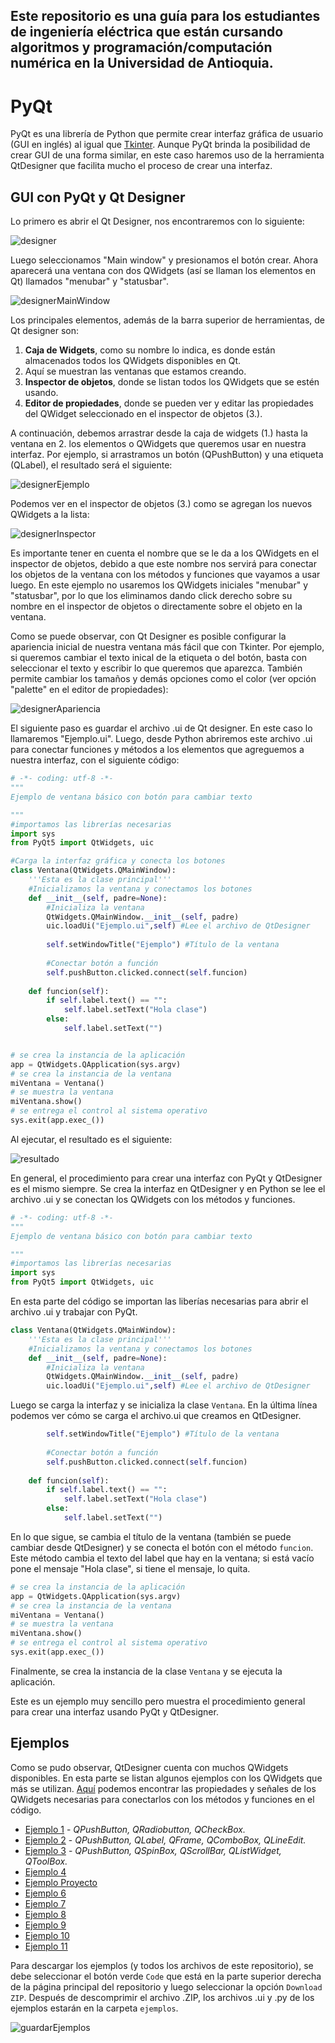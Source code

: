 ## Este repositorio es una guía para los estudiantes de ingeniería eléctrica que están cursando algoritmos y programación/computación numérica en la Universidad de Antioquia.

# PyQt
PyQt es una librería de Python que permite crear interfaz gráfica de usuario (GUI en inglés) al igual que [Tkinter](https://github.com/juan-suarezp/PythonTkinterTutorial). Aunque PyQt brinda la posibilidad de crear GUI de una forma similar, en este caso haremos uso de la herramienta QtDesigner que facilita mucho el proceso de crear una interfaz.

## GUI con PyQt y Qt Designer
Lo primero es abrir el Qt Designer, nos encontraremos con lo siguiente:

![designer](https://user-images.githubusercontent.com/58320351/111403289-b6822480-869a-11eb-9f70-31bf8a582f72.png)

Luego seleccionamos "Main window" y presionamos el botón crear. Ahora aparecerá una ventana con dos QWidgets (así se llaman los elementos en Qt) llamados "menubar" y "statusbar".

![designerMainWindow](https://user-images.githubusercontent.com/58320351/111403327-c26de680-869a-11eb-984d-8fcde92a385b.png)

Los principales elementos, además de la barra superior de herramientas, de Qt designer son:
1. **Caja de Widgets**, como su nombre lo indica, es donde están almacenados todos los QWidgets disponibles en Qt.
2. Aquí se muestran las ventanas que estamos creando.
3. **Inspector de objetos**, donde se listan todos los QWidgets que se estén usando.
4. **Editor de propiedades**, donde se pueden ver y editar las propiedades del QWidget seleccionado en el inspector de objetos (3.).

A continuación, debemos arrastrar desde la caja de widgets (1.) hasta la ventana en 2. los elementos o QWidgets que queremos usar en nuestra interfaz. Por ejemplo, si arrastramos un botón (QPushButton) y una etiqueta (QLabel), el resultado será el siguiente:

![designerEjemplo](https://user-images.githubusercontent.com/58320351/111403337-c7cb3100-869a-11eb-8e7d-9916a7dac6eb.png)

Podemos ver en el inspector de objetos (3.) como se agregan los nuevos QWidgets a la lista:

![designerInspector](https://user-images.githubusercontent.com/58320351/111403343-cbf74e80-869a-11eb-9c73-ef0dae3f78fb.png)

Es importante tener en cuenta el nombre que se le da a los QWidgets en el inspector de objetos, debido a que este nombre nos servirá para conectar los objetos de la ventana con los métodos y funciones que vayamos a usar luego. En este ejemplo no usaremos los QWidgets iniciales "menubar" y "statusbar", por lo que los eliminamos dando click derecho sobre su nombre en el inspector de objetos o directamente sobre el objeto en la ventana.

Como se puede observar, con Qt Designer es posible configurar la apariencia inicial de nuestra ventana más fácil que con Tkinter. Por ejemplo, si queremos cambiar el texto inical de la etiqueta o del botón, basta con seleccionar el texto y escribir lo que queremos que aparezca. También permite cambiar los tamaños y demás opciones como el color (ver opción "palette" en el editor de propiedades):

![designerApariencia](https://user-images.githubusercontent.com/58320351/111403351-d0bc0280-869a-11eb-8bf9-cbeb0e593c97.png)

El siguiente paso es guardar el archivo .ui de Qt designer. En este caso lo llamaremos "Ejemplo.ui". Luego, desde Python abriremos este archivo .ui para conectar funciones y métodos a los elementos que agreguemos a nuestra interfaz, con el siguiente código:

```python
# -*- coding: utf-8 -*-
"""
Ejemplo de ventana básico con botón para cambiar texto

"""
#importamos las librerías necesarias
import sys
from PyQt5 import QtWidgets, uic

#Carga la interfaz gráfica y conecta los botones
class Ventana(QtWidgets.QMainWindow):
    '''Esta es la clase principal'''
    #Inicializamos la ventana y conectamos los botones
    def __init__(self, padre=None):
        #Inicializa la ventana
        QtWidgets.QMainWindow.__init__(self, padre)
        uic.loadUi("Ejemplo.ui",self) #Lee el archivo de QtDesigner
        
        self.setWindowTitle("Ejemplo") #Título de la ventana
        
        #Conectar botón a función
        self.pushButton.clicked.connect(self.funcion)
        
    def funcion(self):
        if self.label.text() == "":
            self.label.setText("Hola clase")
        else:
            self.label.setText("")


# se crea la instancia de la aplicación
app = QtWidgets.QApplication(sys.argv)
# se crea la instancia de la ventana
miVentana = Ventana()
# se muestra la ventana 
miVentana.show()
# se entrega el control al sistema operativo
sys.exit(app.exec_())
```

Al ejecutar, el resultado es el siguiente:

![resultado](https://user-images.githubusercontent.com/58320351/111403367-d7e31080-869a-11eb-873d-560703dc348f.png)

En general, el procedimiento para crear una interfaz con PyQt y QtDesigner es el mismo siempre. Se crea la interfaz en QtDesigner y en Python se lee el archivo .ui y se conectan los QWidgets con los métodos y funciones.

```python
# -*- coding: utf-8 -*-
"""
Ejemplo de ventana básico con botón para cambiar texto

"""
#importamos las librerías necesarias
import sys
from PyQt5 import QtWidgets, uic
```
En esta parte del código se importan las liberías necesarias para abrir el archivo .ui y trabajar con PyQt.

```python
class Ventana(QtWidgets.QMainWindow):
    '''Esta es la clase principal'''
    #Inicializamos la ventana y conectamos los botones
    def __init__(self, padre=None):
        #Inicializa la ventana
        QtWidgets.QMainWindow.__init__(self, padre)
        uic.loadUi("Ejemplo.ui",self) #Lee el archivo de QtDesigner
```

Luego se carga la interfaz y se inicializa la clase `Ventana`. En la última línea podemos ver cómo se carga el archivo.ui que creamos en QtDesigner.

```python
        self.setWindowTitle("Ejemplo") #Título de la ventana
        
        #Conectar botón a función
        self.pushButton.clicked.connect(self.funcion)
        
    def funcion(self):
        if self.label.text() == "":
            self.label.setText("Hola clase")
        else:
            self.label.setText("")
```

En lo que sigue, se cambia el título de la ventana (también se puede cambiar desde QtDesigner) y se conecta el botón con el método `funcion`. Este método cambia el texto del label que hay en la ventana; si está vacío pone el mensaje "Hola clase", si tiene el mensaje, lo quita.

```python
# se crea la instancia de la aplicación
app = QtWidgets.QApplication(sys.argv)
# se crea la instancia de la ventana
miVentana = Ventana()
# se muestra la ventana 
miVentana.show()
# se entrega el control al sistema operativo
sys.exit(app.exec_())
```

Finalmente, se crea la instancia de la clase `Ventana` y se ejecuta la aplicación.

Este es un ejemplo muy sencillo pero muestra el procedimiento general para crear una interfaz usando PyQt y QtDesigner.

## Ejemplos
Como se pudo observar, QtDesigner cuenta con muchos QWidgets disponibles. En esta parte se listan algunos ejemplos con los QWidgets que más se utilizan. [Aquí](https://doc.qt.io/qt-5/widget-classes.html#the-widget-classes) podemos encontrar las propiedades y señales de los QWidgets necesarias para conectarlos con los métodos y funciones en el código.
- [Ejemplo 1](https://github.com/juan-suarezp/PythonPyQtTutorial/blob/master/ejemplos/ejemplo1/ejemplo1.md) - *QPushButton, QRadiobutton, QCheckBox.*
- [Ejemplo 2](https://github.com/juan-suarezp/PythonPyQtTutorial/blob/master/ejemplos/ejemplo2/ejemplo2.md) - *QPushButton, QLabel, QFrame, QComboBox, QLineEdit.*
- [Ejemplo 3](https://github.com/juan-suarezp/PythonPyQtTutorial/blob/master/ejemplos/ejemplo3/ejemplo3.md) - *QPushButton, QSpinBox, QScrollBar, QListWidget, QToolBox.*
- [Ejemplo 4](https://github.com/juan-suarezp/PythonPyQtTutorial/blob/master/ejemplos/ejemplo4/ejemplo4.md)
- [Ejemplo Proyecto](https://github.com/juan-suarezp/PythonPyQtTutorial/blob/master/ejemplos/ejemploproyecto/ejemploproyecto.md)
- [Ejemplo 6]()
- [Ejemplo 7]()
- [Ejemplo 8]()
- [Ejemplo 9]()
- [Ejemplo 10]()
- [Ejemplo 11]()

Para descargar los ejemplos (y todos los archivos de este repositorio), se debe seleccionar el botón verde `Code` que está en la parte superior derecha de la página principal del repositorio y luego seleccionar la opción `Download ZIP`. Después de descomprimir el archivo .ZIP, los archivos .ui y .py de los ejemplos estarán en la carpeta `ejemplos`.

![guardarEjemplos](https://user-images.githubusercontent.com/58320351/111403407-e92c1d00-869a-11eb-81e6-c70159c482ab.png)
